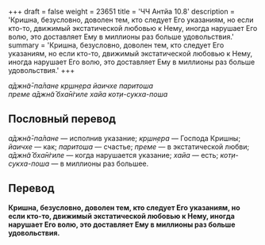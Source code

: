 +++
draft = false
weight = 23651
title = 'ЧЧ Антйа 10.8'
description = 'Кришна, безусловно, доволен тем, кто следует Его указаниям, но если кто-то, движимый экстатической любовью к Нему, иногда нарушает Его волю, это доставляет Ему в миллионы раз больше удовольствия.'
summary = 'Кришна, безусловно, доволен тем, кто следует Его указаниям, но если кто-то, движимый экстатической любовью к Нему, иногда нарушает Его волю, это доставляет Ему в миллионы раз больше удовольствия.'
+++

_а̄джн̃а̄-па̄лане кр̣шн̣ера йаичхе паритоша  
преме а̄джн̃а̄ бха̄н̇гиле хайа кот̣и-сукха-поша_

## Пословный перевод

_а̄джн̃а̄_\-_па̄лане_ — исполнив указание; _кр̣шн̣ера_ — Господа Кришны; _йаичхе_ — как; _паритоша_ — счастье; _преме_ — в экстатической любви; _а̄джн̃а̄_ _бха̄н̇гиле_ — когда нарушается указание; _хайа_ — есть; _кот̣и_\-_сукха_\-_поша_ — в миллионы раз большее.

## Перевод

**Кришна, безусловно, доволен тем, кто следует Его указаниям, но если кто-то, движимый экстатической любовью к Нему, иногда нарушает Его волю, это доставляет Ему в миллионы раз больше удовольствия.**
